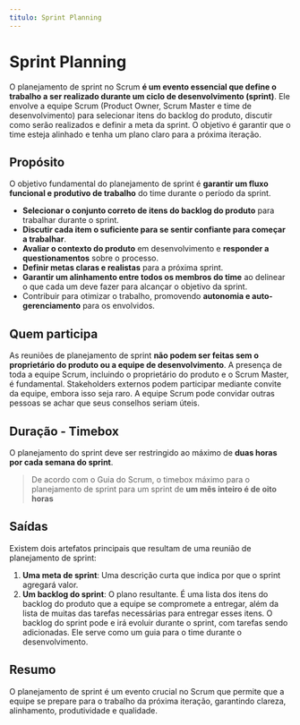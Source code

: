 ```yaml
---
titulo: Sprint Planning
---
```


# Sprint Planning

O planejamento de sprint no Scrum **é um evento essencial que define o trabalho a ser realizado durante um ciclo de desenvolvimento (sprint)**. Ele envolve a equipe Scrum (Product Owner, Scrum Master e time de desenvolvimento) para selecionar itens do backlog do produto, discutir como serão realizados e definir a meta da sprint. O objetivo é garantir que o time esteja alinhado e tenha um plano claro para a próxima iteração.

## Propósito

O objetivo fundamental do planejamento de sprint é **garantir um fluxo funcional e produtivo de trabalho** do time durante o período da sprint.

- **Selecionar o conjunto correto de itens do backlog do produto** para trabalhar durante o sprint.
- **Discutir cada item o suficiente para se sentir confiante para começar a trabalhar**.
- **Avaliar o contexto do produto** em desenvolvimento e **responder a questionamentos** sobre o processo.
- **Definir metas claras e realistas** para a próxima sprint.
- **Garantir um alinhamento entre todos os membros do time** ao delinear o que cada um deve fazer para alcançar o objetivo da sprint.
- Contribuir para otimizar o trabalho, promovendo **autonomia e auto-gerenciamento** para os envolvidos.

## Quem participa

As reuniões de planejamento de sprint **não podem ser feitas sem o proprietário do produto ou a equipe de desenvolvimento**. A presença de toda a equipe Scrum, incluindo o proprietário do produto e o Scrum Master, é fundamental. Stakeholders externos podem participar mediante convite da equipe, embora isso seja raro. A equipe Scrum pode convidar outras pessoas se achar que seus conselhos seriam úteis.

## Duração - Timebox

O planejamento do sprint deve ser restringido ao máximo de **duas horas por cada semana do sprint**.

> De acordo com o Guia do Scrum, o timebox máximo para o planejamento de sprint para um sprint de **um mês inteiro é de oito horas**

## Saídas

Existem dois artefatos principais que resultam de uma reunião de planejamento de sprint:

1. **Uma meta de sprint**: Uma descrição curta que indica por que o sprint agregará valor.
2. **Um backlog do sprint**: O plano resultante. É uma lista dos itens do backlog do produto que a equipe se compromete a entregar, além da lista de muitas das tarefas necessárias para entregar esses itens. O backlog do sprint pode e irá evoluir durante o sprint, com tarefas sendo adicionadas. Ele serve como um guia para o time durante o desenvolvimento.

## Resumo

O planejamento de sprint é um evento crucial no Scrum que permite que a equipe se prepare para o trabalho da próxima iteração, garantindo clareza, alinhamento, produtividade e qualidade.
